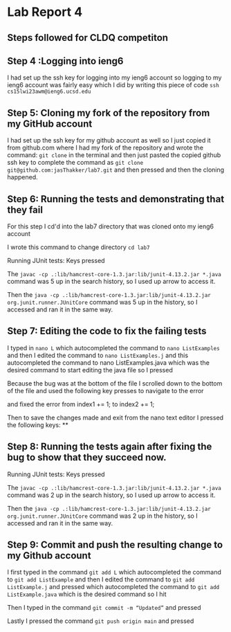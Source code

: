 # **Lab Report 4**

## Steps followed for CLDQ competiton

## Step 4 :Logging into ieng6

I had set up the ssh key for logging into my ieng6 account so logging to my ieng6 account was fairly easy which I did by writing this piece of code
`ssh cs15lwi23awm@ieng6.ucsd.edu`


## Step 5: Cloning my fork of the repository from my GitHub account
I had set up the ssh key for my github account as well so I just copied it from github.com where I had my fork of the repository and wrote the command:
`git clone` in the terminal and then just pasted the copied github ssh key to complete the command as `git clone git@github.com:jasThakker/lab7.git`
and then pressed <enter> and then the cloning happened.


## Step 6: Running the tests and demonstrating that they fail
For this step I cd'd into the lab7 directory that was cloned onto my ieng6 account 

I wrote this command to change directory `cd lab7`

Running JUnit tests: Keys pressed <up><up><up><up><up><enter> <up><up><up><up><up><enter>
  

The `javac -cp .:lib/hamcrest-core-1.3.jar:lib/junit-4.13.2.jar *.java` command was 5 up in the search history, so I used up arrow to access it. 

Then the `java -cp .:lib/hamcrest-core-1.3.jar:lib/junit-4.13.2.jar org.junit.runner.JUnitCore` command was 5 up in the history, so I accessed and ran it in the same way.
  
  
##  Step 7: Editing the code to fix the failing tests
 
I typed in `nano L` <tab> which autocompleted the command to `nano ListExamples` and then I edited the command to `nano ListExamples.j` <tab> and this autocompleted the command to nano ListExamples.java which was the desired command to start editing the java file so I pressed <enter>
  
Because the bug was at the bottom of the file I scrolled down to the bottom of the file and used the following key presses to navigate to the error
  
<up><up><up><up><up><up><up><cmd><right> and fixed the error from index1 += 1; to index2 += 1;
  
Then to save the changes made and exit from the nano text editor I pressed the following keys: **<CTRL O> <enter> <CTRL X>
  

## Step 8: Running the tests again after fixing the bug to show that they succeed now.

Running JUnit tests: Keys pressed <up><up><enter> <up><up><enter>
  
The `javac -cp .:lib/hamcrest-core-1.3.jar:lib/junit-4.13.2.jar *.java` command was 2 up in the search history, so I used up arrow to access it. 

Then the `java -cp .:lib/hamcrest-core-1.3.jar:lib/junit-4.13.2.jar org.junit.runner.JUnitCore` command was 2 up in the history, so I accessed and ran it in the same way.
  
  
  
## Step 9: Commit and push the resulting change to my Github account
  
I first typed in the command `git add L`<tab> which autocompleted the command to `git add ListExample` and then I edited the command to `git add ListExample.j` and pressed <tab> which autocompleted the command to `git add ListExample.java` which is the desired command so I hit <enter>

Then I typed in the command `git commit -m “Updated”` and pressed <enter>
  
Lastly I pressed the command `git push origin main` and pressed <enter>


  
  

